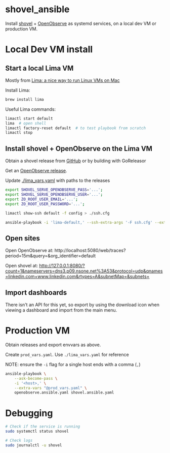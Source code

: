 # shovel_ansible

 Install [shovel](https://github.com/bbkane/shovel) + [OpenObserve](https://openobserve.ai/) as systemd services, on a local dev VM or production VM.

# Local Dev VM install

## Start a local Lima VM

Mostly from [Lima: a nice way to run Linux VMs on Mac](https://jvns.ca/blog/2023/07/10/lima--a-nice-way-to-run-linux-vms-on-mac/)

Install Lima:

```bash
brew install lima
```

Useful Lima commands:

```bash
limactl start default
lima  # open shell
limactl factory-reset default  # to test playbook from scratch
limactl stop
```

## Install shovel + OpenObserve on the Lima VM

Obtain a shovel release from [GitHub](https://github.com/bbkane/shovel/releases) or by building with GoReleasor

Get an [OpenObserve release](https://github.com/openobserve/openobserve/releases).

Update [./lima_vars.yaml](./lima_vars.yaml) with paths to the releases

```bash
export SHOVEL_SERVE_OPENOBSERVE_PASS='...';
export SHOVEL_SERVE_OPENOBSERVE_USER='...';
export ZO_ROOT_USER_EMAIL='...';
export ZO_ROOT_USER_PASSWORD='...';
```

```bash
limactl show-ssh default -f config > ./ssh.cfg
```

```bash
ansible-playbook -i 'lima-default,' --ssh-extra-args '-F ssh.cfg' --extra-vars "@lima_vars.yaml" openobserve.ansible.yaml shovel.ansible.yaml
```

## Open sites

Open OpenObserve at: http://localhost:5080/web/traces?period=15m&query=&org_identifier=default

Open shovel at: http://127.0.0.1:8080/?count=1&nameservers=dns3.p09.nsone.net%3A53&protocol=udp&qnames=linkedin.com+www.linkedin.com&rtypes=A&subnetMap=&subnets=

## Import dashboards

There isn't an API for this yet, so export by using the download icon when viewing a dashboard and import from the main menu.

# Production VM

Obtain releases and export envvars as above.

Create `prod_vars.yaml`. Use `./lima_vars.yaml` for reference

NOTE: ensure the `-i` flag for a single host ends with a comma (`,`)

```bash
ansible-playbook \
    --ask-become-pass \
    -i '<host>,' \
    --extra-vars "@prod_vars.yaml" \
    openobserve.ansible.yaml shovel.ansible.yaml
```

# Debugging

```bash
# Check if the service is running
sudo systemctl status shovel

# Check logs
sudo journalctl -u shovel
```
